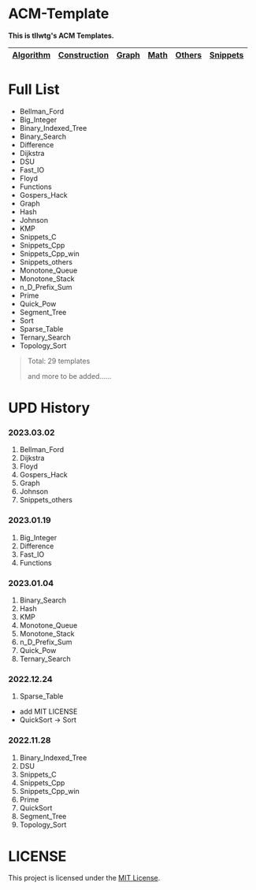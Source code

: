 # ACM-Template

**This is tllwtg's ACM Templates.**

| [Algorithm](https://github.com/tLLWtG/ACM-Template/tree/main/Algorithm) | [Construction](https://github.com/tLLWtG/ACM-Template/tree/main/Construction) | [Graph](https://github.com/tLLWtG/ACM-Template/tree/main/Graph) | [Math](https://github.com/tLLWtG/ACM-Template/tree/main/Math) | [Others](https://github.com/tLLWtG/ACM-Template/tree/main/Others) | [Snippets](https://github.com/tLLWtG/ACM-Template/tree/main/Snippets) |
| :---------------------------------------------------------------------: | :---------------------------------------------------------------------------: | :-------------------------------------------------------------: | :-----------------------------------------------------------: | :---------------------------------------------------------------: | :-------------------------------------------------------------------: |

# Full List

* Bellman_Ford
* Big_Integer
* Binary_Indexed_Tree
* Binary_Search
* Difference
* Dijkstra
* DSU
* Fast_IO
* Floyd
* Functions
* Gospers_Hack
* Graph
* Hash
* Johnson
* KMP
* Snippets_C
* Snippets_Cpp
* Snippets_Cpp_win
* Snippets_others
* Monotone_Queue
* Monotone_Stack
* n_D_Prefix_Sum
* Prime
* Quick_Pow
* Segment_Tree
* Sort
* Sparse_Table
* Ternary_Search
* Topology_Sort

> Total: 29 templates
> 
> and more to be added......



# UPD History

### 2023.03.02

1. Bellman_Ford
2. Dijkstra
3. Floyd
4. Gospers_Hack
5. Graph
6. Johnson
7. Snippets_others

### 2023.01.19

1. Big_Integer
2. Difference
3. Fast_IO
4. Functions

### 2023.01.04

1. Binary_Search
2. Hash
3. KMP
4. Monotone_Queue
5. Monotone_Stack
6. n_D_Prefix_Sum
7. Quick_Pow
9. Ternary_Search 


### 2022.12.24

1. Sparse_Table

* add MIT LICENSE
* QuickSort -> Sort

### 2022.11.28

1. Binary_Indexed_Tree
2. DSU
3. Snippets_C
4. Snippets_Cpp
5. Snippets_Cpp_win
6. Prime
7. QuickSort
8. Segment_Tree
9. Topology_Sort


# LICENSE

This project is licensed under the [MIT License](https://github.com/tLLWtG/ACM-Template/blob/main/LICENSE).